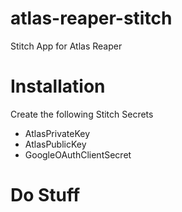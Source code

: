 # atlas-reaper-stitch
Stitch App for Atlas Reaper

# Installation

Create the following Stitch Secrets

* AtlasPrivateKey
* AtlasPublicKey
* GoogleOAuthClientSecret

# Do Stuff


